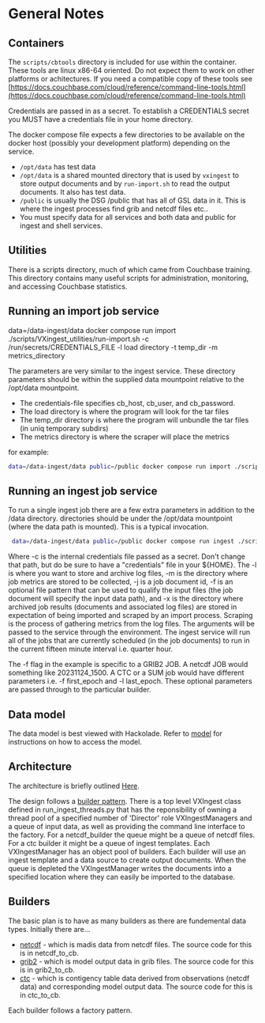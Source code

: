 # General Notes

## Containers

The `scripts/cbtools` directory is included for use within the container. These tools are linux x86-64 oriented. Do not expect them to work on other platforms or achitectures. If you need a compatible copy of these tools see [https://docs.couchbase.com/cloud/reference/command-line-tools.html](https://docs.couchbase.com/cloud/reference/command-line-tools.html)

Credentials are passed in as a secret. To establish a CREDENTIALS secret you MUST have a credentials file in your home directory.

The docker compose file expects a few directories to be available on the docker host (possibly your development platform) depending on the service.

* `/opt/data` has test data
* `/opt/data` is a shared mounted directory that is used by `vxingest` to store output documents and by `run-import.sh` to read the output documents. It also has test data.
* `/public` is usually the DSG /public that has all of GSL data in it. This is where the ingest processes find grib and netcdf files etc..
* You must specify data for all services and both data and public for ingest and shell services.

## Utilities

There is a scripts directory, much of which came from Couchbase training.
This directory contains many useful scripts for administration, monitoring, and accessing Couchbase statistics.

## Running an import job service

data=/data-ingest/data docker compose run import ./scripts/VXingest_utilities/run-import.sh -c /run/secrets/CREDENTIALS_FILE -l load directory -t temp_dir -m metrics_directory

The parameters are very similar to the ingest service.
These directory parameters should be within the supplied data mountpoint relative to the /opt/data mountpoint.

- The credentials-file specifies cb_host, cb_user, and cb_password.
- The load directory is where the program will look for the tar files
- The temp_dir directory is where the program will unbundle the tar files (in uniq temporary subdirs)
- The metrics directory is where the scraper will place the metrics

for example:

```bash
data=/data-ingest/data public=/public docker compose run import ./scripts/VXingest_utilities/run-import.sh -c /run/secrets/CREDENTIALS_FILE -l /opt/data/xfer -t /opt/data/temp_tar -m /opt/data/common/job_metrics
```

## Running an ingest job service

To run a single ingest job there are a few extra parameters in addition to the /data directory. directories should be under the /opt/data mountpoint (where the data path is mounted). This is a typical invocation.

```bash
 data=/data-ingest/data public=/public docker compose run ingest ./scripts/VXingest_utilities/run-ingest.sh -c /run/secrets/CREDENTIALS_FILE -o /opt/data/test/outdir -j JOB:V01:METAR:GRIB2:MODEL:HRRR -l /opt/data/test/logs -m /opt/data/test/metrics -x /opt/data/test/xfer -f 20329817000006"
```

Where -c is the internal credentials file passed as a secret. Don't change that path, but do be sure to have a "credentials" file in your ${HOME}. The -l is where you want to store and archive log files, -m is the directory where job metrics are stored to be collected, -j is a job document id, -f is an optional file pattern that can be used to qualify the input files (the job document will specify the input data path), and -x is the directory where archived job results (documents and associated log files) are stored in expectation of being imported and scraped by an import process. Scraping is the process of gathering metrics from the log files. The arguments will be passed to the service through the environment. The ingest service will run all of the jobs that are currently scheduled (in the job documents) to run in the current fifteen minute interval i.e. quarter hour.

The -f flag in the example is specific to a GRIB2 JOB. A netcdf JOB would something like 20231124_1500. A CTC or a SUM job would have different parameters i.e. -f first_epoch and -l last_epoch. These optional parameters are passed through to the particular builder.

## Data model

The data model is best viewed with Hackolade. Refer to [model](docs/model/docs/README.md) for instructions on how to access the model.

## Architecture

The architecture is briefly outlined [Here](https://docs.google.com/drawings/d/1eYlzZKAWOgKjuMVg6wVZHn0Me80TyMy5LQMUhNv-wWk/edit).

The design follows a [builder pattern](https://en.wikipedia.org/wiki/Builder_pattern).
There is a top level VXIngest class defined in run_ingest_threads.py that has the reponsibility of owning a thread pool of a specified number of 'Director' role VXIngestManagers and a queue of input data, as well as providing the command line interface to the factory. For a netcdf_builder the queue might be a queue of netcdf files. For a ctc builder it might be a queue of ingest templates. Each VXIngestManager has an object pool of builders. Each builder will use an ingest template and a data source to create output documents. When the queue is depleted the VXIngestManager writes the documents into a specified location where they can easily be imported to the database.

## Builders

The basic plan is to have as many builders as there are fundemental data types. Initially there are...

- [netcdf](src/vxingest/netcdf_to_cb/README.md) - which is madis data from netcdf files. The source code for this is in netcdf_to_cb.
- [grib2](src/vxingest/grib2_to_cb/README.md) - which is model output data in grib files. The source code for this is in grib2_to_cb.
- [ctc](src/vxingest/ctc_to_cb/README.md) - which is contigency table data derived from observations (netcdf data) and corresponding model output data. The source code for this is in ctc_to_cb.

Each builder follows a factory pattern.